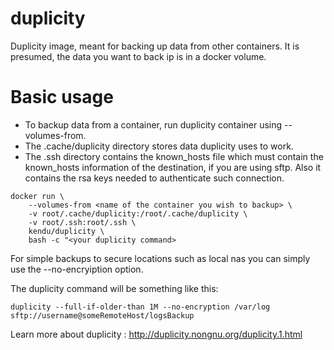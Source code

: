 # duplicity
Duplicity image, meant for backing up data from other containers.
It is presumed, the data you want to back ip is in a docker volume.

# Basic usage
* To backup data from a container, run duplicity container using --volumes-from.
* The .cache/duplicity directory stores data duplicity uses to work.
* The .ssh directory contains the known_hosts file which must contain the
known_hosts information of the destination, if you are using sftp.
Also it contains the rsa keys needed to authenticate such connection.

```
docker run \
    --volumes-from <name of the container you wish to backup> \
    -v root/.cache/duplicity:/root/.cache/duplicity \
    -v root/.ssh:root/.ssh \
    kendu/duplicity \
    bash -c "<your duplicity command>
```

For simple backups to secure locations such as local nas you can simply use the
--no-encryiption option.

The duplicity command will be something like this:
```
duplicity --full-if-older-than 1M --no-encryption /var/log sftp://username@someRemoteHost/logsBackup
```

Learn more about duplicity :
http://duplicity.nongnu.org/duplicity.1.html
